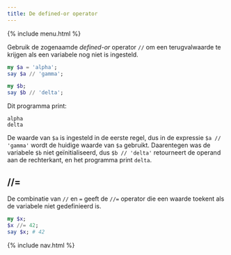 ```yaml
---
title: De defined-or operator
---
```


{% include menu.html %}

Gebruik de zogenaamde _defined-or_ operator `//` om een terugvalwaarde te krijgen als een variabele nog niet is ingesteld.

```raku
my $a = 'alpha';
say $a // 'gamma';

my $b;
say $b // 'delta';
```

Dit programma print:

```
alpha
delta
```

De waarde van `$a` is ingesteld in de eerste regel, dus in de expressie `$a // 'gamma'` wordt de huidige waarde van `$a` gebruikt. Daarentegen was de variabele `$b` niet geïnitialiseerd, dus `$b // 'delta'` retourneert de operand aan de rechterkant, en het programma print `delta`.

## //=

De combinatie van `//` en `=` geeft de `//=` operator die een waarde toekent als de variabele niet gedefinieerd is.

```raku
my $x;
$x //= 42;
say $x; # 42
```

{% include nav.html %}